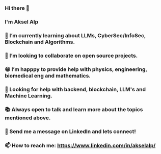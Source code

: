 ### Hi there 👋

### I'm Aksel Alp

### 🌱 I’m currently learning about LLMs, CyberSec/InfoSec, Blockchain and Algorithms.
### 👯 I’m looking to collaborate on open source projects.
### 😁 I’m happpy to provide help with physics, engineering, biomedical eng and mathematics. 
### 🔎 Looking for help with backend, blockchain, LLM's and Machine Learning.
### 📚 Always open to talk and learn more about the topics mentioned above.
### 💬 Send me a message on LinkedIn and lets connect!
### 📫 How to reach me: https://www.linkedin.com/in/akselalp/


<!--
**akselalp/akselalp** is a ✨ _special_ ✨ repository because its `README.md` (this file) appears on your GitHub profile.

Here are some ideas to get you started:

- 🔭 I’m currently working on ...
- 🌱 I’m currently learning ...
- 👯 I’m looking to collaborate on ...
- 🤔 I’m looking for help with ...
- 💬 Ask me about ...
- 📫 How to reach me: ...
- 😄 Pronouns: ...
- ⚡ Fun fact: ...
-->
